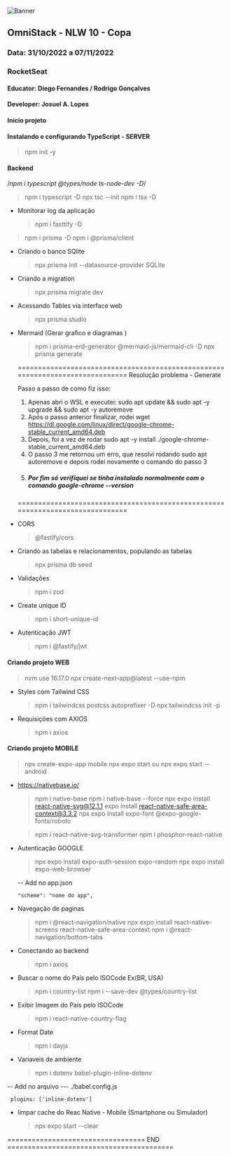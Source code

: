 ![Banner](https://user-images.githubusercontent.com/28610102/202699979-0fb45475-a9ea-4b2b-a1e3-3cd0aa8679a4.png)

## OmniStack - NLW 10 - Copa

### Data: 31/10/2022 a 07/11/2022

### RocketSeat

#### Educator: Diego Fernandes / Rodrigo Gonçalves

#### Developer: Josuel A. Lopes

#### Inicio projeto

#### Instalando e configurando TypeScript - SERVER

> npm init -y

#### Backend

/_npm i typescript @types/node ts-node-dev -D_/

> npm i typescript -D
> npx tsc --init
> npm i tsx -D

- Monitorar log da aplicação
  > npm i fasttify -D

> npm i prisma -D
> npm i @prisma/client

- Criando o banco SQlite

  > npx prisma init --datasource-provider SQLite

- Criando a migration

  > npx prisma migrate dev

- Acessando Tables via interface web

  > npx prisma studio

- Mermaid (Gerar grafico e diagramas )

  > npm i prisma-erd-generator @mermaid-js/mermaid-cli -D
  > npx prisma generate

  ==============================================================================
  Resolução problema - Generate

  Passo a passo de como fiz isso:

  1. Apenas abri o WSL e executei: sudo apt update && sudo apt -y upgrade && sudo apt -y autoremove
  2. Após o passo anterior finalizar, rodei wget https://dl.google.com/linux/direct/google-chrome-stable_current_amd64.deb
  3. Depois, foi a vez de rodar sudo apt -y install ./google-chrome-stable_current_amd64.deb
  4. O passo 3 me retornou um erro, que resolvi rodando sudo apt autoremove e depois rodei novamente o comando do passo 3
  5. ##### Por fim só verifiquei se tinha instalado normalmente com o comando google-chrome --version

  ==============================================================================

- CORS

  > @fastify/cors

- Criando as tabelas e relacionamentos, populando as tabelas

  > npx prisma db seed

- Validações

  > npm i zod

- Create unique ID

  > npm i short-unique-id

- Autenticação JWT
  > npm i @fastify/jwt

#### Criando projeto WEB

> nvm use 16.17.0
> npx create-next-app@latest --use-npm

- Styles com Tailwind CSS

  > npm i tailwindcss postcss autoprefixer -D
  > npx tailwindcss init -p

- Requisições com AXIOS
  > npm i axios

#### Criando projeto MOBILE

> npx create-expo-app mobile
> npx expo start
> ou
> npx expo start --android

- https://nativebase.io/

  > npm i native-base
  > npm i native-base --force
  > npx expo install react-native-svg@12.1.1
  > expo install react-native-safe-area-context@3.3.2
  > npx expo install expo-font @expo-google-fonts/roboto

  > npm i react-native-svg-transformer
  > npm i phosphor-react-native

- Autenticação GOOGLE

  > npx expo install expo-auth-session expo-random
  > npx expo install expo-web-browser

  -- Add no app.json

  ```
  "scheme": "nome do app",
  ```

- Navegação de paginas

  > npm i @react-navigation/native
  > npx expo install react-native-screens react-native-safe-area-context
  > npm i @react-navigation/bottom-tabs

- Conectando ao backend

  > npm i axios

- Buscar o nome do País pelo ISOCode Ex(BR, USA)

  > npm i country-list
  > npm i --save-dev @types/country-list

- Exibir Imagem do País pelo ISOCode

  > npm i react-native-country-flag

- Format Date

  > npm i dayjs

- Variaveis de ambiente
  > npm i dotenv babel-plugin-inline-dotenv

-- Add no arquivo
--- ./babel.config.js

```
 plugins: ['inline-dotenv']
```

- limpar cache do Reac Native - Mobile (Smartphone ou Simulador)
  > npx expo start --clear

================================== END =========================================
